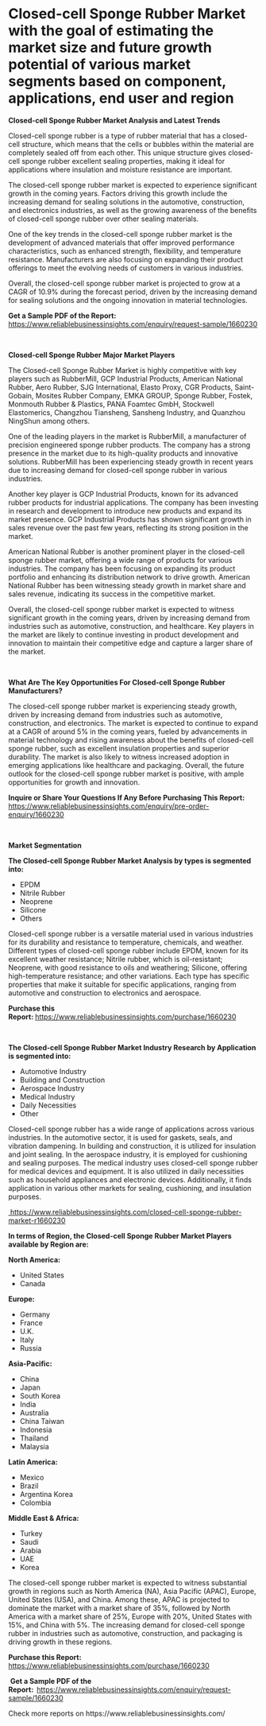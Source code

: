 <p><h1>Closed-cell Sponge Rubber Market with the goal of estimating the market size and future growth potential of various market segments based on component, applications, end user and region</h1></p><p><strong>Closed-cell Sponge Rubber Market Analysis and Latest Trends</strong></p>
<p><p>Closed-cell sponge rubber is a type of rubber material that has a closed-cell structure, which means that the cells or bubbles within the material are completely sealed off from each other. This unique structure gives closed-cell sponge rubber excellent sealing properties, making it ideal for applications where insulation and moisture resistance are important.</p><p>The closed-cell sponge rubber market is expected to experience significant growth in the coming years. Factors driving this growth include the increasing demand for sealing solutions in the automotive, construction, and electronics industries, as well as the growing awareness of the benefits of closed-cell sponge rubber over other sealing materials.</p><p>One of the key trends in the closed-cell sponge rubber market is the development of advanced materials that offer improved performance characteristics, such as enhanced strength, flexibility, and temperature resistance. Manufacturers are also focusing on expanding their product offerings to meet the evolving needs of customers in various industries.</p><p>Overall, the closed-cell sponge rubber market is projected to grow at a CAGR of 10.9% during the forecast period, driven by the increasing demand for sealing solutions and the ongoing innovation in material technologies.</p></p>
<p><strong>Get a Sample PDF of the Report:&nbsp;</strong> <a href="https://www.reliablebusinessinsights.com/enquiry/request-sample/1660230">https://www.reliablebusinessinsights.com/enquiry/request-sample/1660230</a></p>
<p>&nbsp;</p>
<p><strong>Closed-cell Sponge Rubber Major Market Players</strong></p>
<p><p>The Closed-cell Sponge Rubber Market is highly competitive with key players such as RubberMill, GCP Industrial Products, American National Rubber, Aero Rubber, SJG International, Elasto Proxy, CGR Products, Saint-Gobain, Mosites Rubber Company, EMKA GROUP, Sponge Rubber, Fostek, Monmouth Rubber & Plastics, PANA Foamtec GmbH, Stockwell Elastomerics, Changzhou Tiansheng, Sansheng Industry, and Quanzhou NingShun among others.</p><p>One of the leading players in the market is RubberMill, a manufacturer of precision engineered sponge rubber products. The company has a strong presence in the market due to its high-quality products and innovative solutions. RubberMill has been experiencing steady growth in recent years due to increasing demand for closed-cell sponge rubber in various industries.</p><p>Another key player is GCP Industrial Products, known for its advanced rubber products for industrial applications. The company has been investing in research and development to introduce new products and expand its market presence. GCP Industrial Products has shown significant growth in sales revenue over the past few years, reflecting its strong position in the market.</p><p>American National Rubber is another prominent player in the closed-cell sponge rubber market, offering a wide range of products for various industries. The company has been focusing on expanding its product portfolio and enhancing its distribution network to drive growth. American National Rubber has been witnessing steady growth in market share and sales revenue, indicating its success in the competitive market.</p><p>Overall, the closed-cell sponge rubber market is expected to witness significant growth in the coming years, driven by increasing demand from industries such as automotive, construction, and healthcare. Key players in the market are likely to continue investing in product development and innovation to maintain their competitive edge and capture a larger share of the market.</p></p>
<p>&nbsp;</p>
<p><strong>What Are The Key Opportunities For Closed-cell Sponge Rubber Manufacturers?</strong></p>
<p><p>The closed-cell sponge rubber market is experiencing steady growth, driven by increasing demand from industries such as automotive, construction, and electronics. The market is expected to continue to expand at a CAGR of around 5% in the coming years, fueled by advancements in material technology and rising awareness about the benefits of closed-cell sponge rubber, such as excellent insulation properties and superior durability. The market is also likely to witness increased adoption in emerging applications like healthcare and packaging. Overall, the future outlook for the closed-cell sponge rubber market is positive, with ample opportunities for growth and innovation.</p></p>
<p><strong>Inquire or Share Your Questions If Any Before Purchasing This Report:</strong> <a href="https://www.reliablebusinessinsights.com/enquiry/pre-order-enquiry/1660230">https://www.reliablebusinessinsights.com/enquiry/pre-order-enquiry/1660230</a></p>
<p>&nbsp;</p>
<p><strong>Market Segmentation</strong></p>
<p><strong>The Closed-cell Sponge Rubber Market Analysis by types is segmented into:</strong></p>
<p><ul><li>EPDM</li><li>Nitrile Rubber</li><li>Neoprene</li><li>Silicone</li><li>Others</li></ul></p>
<p><p>Closed-cell sponge rubber is a versatile material used in various industries for its durability and resistance to temperature, chemicals, and weather. Different types of closed-cell sponge rubber include EPDM, known for its excellent weather resistance; Nitrile rubber, which is oil-resistant; Neoprene, with good resistance to oils and weathering; Silicone, offering high-temperature resistance; and other variations. Each type has specific properties that make it suitable for specific applications, ranging from automotive and construction to electronics and aerospace.</p></p>
<p><strong>Purchase this Report:&nbsp;</strong><a href="https://www.reliablebusinessinsights.com/purchase/1660230">https://www.reliablebusinessinsights.com/purchase/1660230</a></p>
<p>&nbsp;</p>
<p><strong>The Closed-cell Sponge Rubber Market Industry Research by Application is segmented into:</strong></p>
<p><ul><li>Automotive Industry</li><li>Building and Construction</li><li>Aerospace Industry</li><li>Medical Industry</li><li>Daily Necessities</li><li>Other</li></ul></p>
<p><p>Closed-cell sponge rubber has a wide range of applications across various industries. In the automotive sector, it is used for gaskets, seals, and vibration dampening. In building and construction, it is utilized for insulation and joint sealing. In the aerospace industry, it is employed for cushioning and sealing purposes. The medical industry uses closed-cell sponge rubber for medical devices and equipment. It is also utilized in daily necessities such as household appliances and electronic devices. Additionally, it finds application in various other markets for sealing, cushioning, and insulation purposes.</p></p>
<p><a href="https://www.reliablebusinessinsights.com/closed-cell-sponge-rubber-market-r1660230">&nbsp;https://www.reliablebusinessinsights.com/closed-cell-sponge-rubber-market-r1660230</a></p>
<p><strong>In terms of Region, the Closed-cell Sponge Rubber Market Players available by Region are:</strong></p>
<p>
    <p> <strong> North America: </strong>
        <ul>
            <li>United States</li>
            <li>Canada</li>
        </ul>
        </p> 
    <p> <strong> Europe: </strong>
        <ul>
            <li>Germany</li>
            <li>France</li>
            <li>U.K.</li>
            <li>Italy</li>
            <li>Russia</li>
        </ul>
        </p> 
    <p> <strong> Asia-Pacific: </strong>
        <ul>
            <li>China</li>
            <li>Japan</li>
            <li>South Korea</li>
            <li>India</li>
            <li>Australia</li>
            <li>China Taiwan</li>
            <li>Indonesia</li>
            <li>Thailand</li>
            <li>Malaysia</li>
        </ul>
        </p> 
    <p> <strong> Latin America: </strong>
        <ul>
            <li>Mexico</li>
            <li>Brazil</li>
            <li>Argentina Korea</li>
            <li>Colombia</li>
        </ul>
        </p> 
    <p> <strong> Middle East & Africa: </strong>
        <ul>
            <li>Turkey</li>
            <li>Saudi</li>
            <li>Arabia</li>
            <li>UAE</li>
            <li>Korea</li>
        </ul>
    </p>
    </p>
<p><p>The closed-cell sponge rubber market is expected to witness substantial growth in regions such as North America (NA), Asia Pacific (APAC), Europe, United States (USA), and China. Among these, APAC is projected to dominate the market with a market share of 35%, followed by North America with a market share of 25%, Europe with 20%, United States with 15%, and China with 5%. The increasing demand for closed-cell sponge rubber in industries such as automotive, construction, and packaging is driving growth in these regions.</p></p>
<p><strong>Purchase this Report: </strong><a href="https://www.reliablebusinessinsights.com/purchase/1660230">https://www.reliablebusinessinsights.com/purchase/1660230</a></p>
<p>&nbsp;<strong>Get a Sample PDF of the Report:&nbsp;&nbsp;</strong><a href="https://www.reliablebusinessinsights.com/enquiry/request-sample/1660230">https://www.reliablebusinessinsights.com/enquiry/request-sample/1660230</a></p>
<p><strong></strong></p>
<p>Check more reports on https://www.reliablebusinessinsights.com/</p>